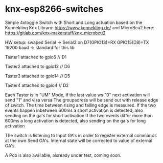 # knx-esp8266-switches
Simple 4xtoggle Switch with Short and Long actuation 
based on the Konnekting Knx Library:
https://www.konnekting.de/
and MicroBcu2 here: https://gitlab.com/knx-makerstuff/knx_microbcu2

HW setup:  swaped Serial -> Serial2  on D7(GPIO13)=RX   GPIO15(D8)=TX 19200 baud -> standard for this lib

Taster1 attached to gpio5    // D1

Taster2 attached to gpio12   // D6

Taster3 attached to gpio14   // D5

Taster4 attached to gpio4    // D2

Each Taster is in "UM" Mode, if the last value ws "0" next activation will send "1" and visa versa
The groupadress will be send out with release edge of switch.
The time between rising and falling edge is measured.
If the two events happen inbetween 600ms a short activation is detected, also sending on the ga's for short activation
If the two events differ more than 600ms a long activation is detected, also sending on the ga's for long activation

The switch is listening to Input GA's in order to register external commands at the own Send GA's.
Internal state will be corrected to value of external GA's.

A Pcb is also available, alsready under test, coming soon.

